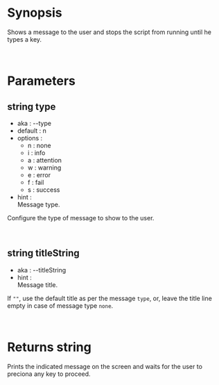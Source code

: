 # Synopsis

Shows a message to the user and stops the script from running until he types a 
key.



&nbsp;

# Parameters

## string type

- aka       : --type
- default   : n
- options   : 
  - n   : none
  - i   : info
  - a   : attention
  - w   : warning
  - e   : error
  - f   : fail
  - s   : success
- hint      :  
  Message type.

Configure the type of message to show to the user.


&nbsp;

## string titleString

- aka       : --titleString
- hint      :  
  Message title.

If `""`, use the default title as per the message `type`, or, leave the title 
line empty in case of message type `none`.



&nbsp;

# Returns string

Prints the indicated message on the screen and waits for the user to preciona 
any key to proceed.